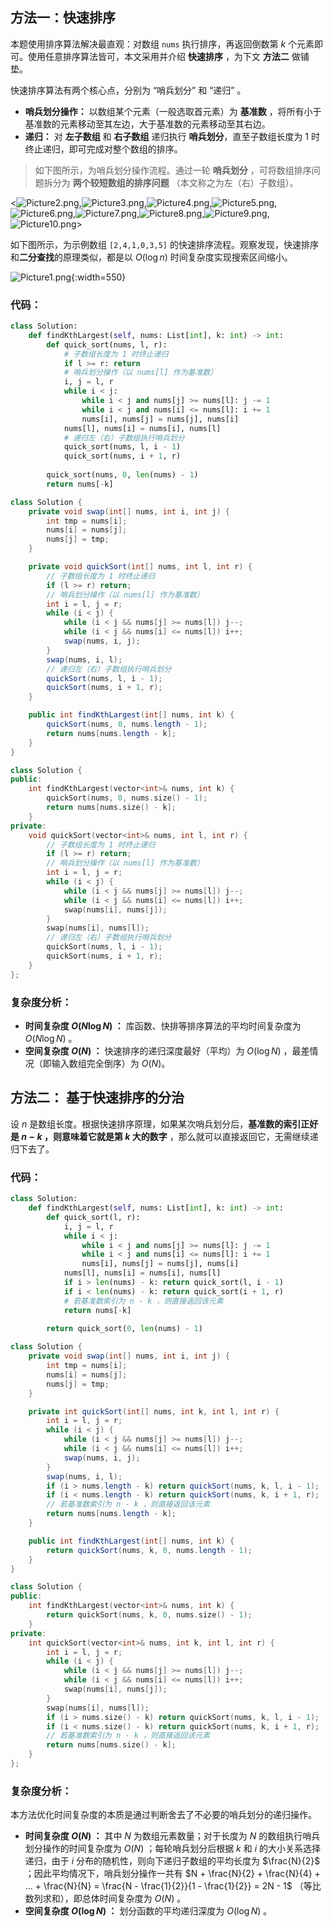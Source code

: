 ## 方法一：快速排序

本题使用排序算法解决最直观：对数组 `nums` 执行排序，再返回倒数第 $k$ 个元素即可。使用任意排序算法皆可，本文采用并介绍 **快速排序** ，为下文 **方法二** 做铺垫。

快速排序算法有两个核心点，分别为 “哨兵划分” 和 “递归” 。

- **哨兵划分操作：** 以数组某个元素（一般选取首元素）为 **基准数** ，将所有小于基准数的元素移动至其左边，大于基准数的元素移动至其右边。
- **递归：** 对 **左子数组** 和 **右子数组** 递归执行 **哨兵划分**，直至子数组长度为 1 时终止递归，即可完成对整个数组的排序。

> 如下图所示，为哨兵划分操作流程。通过一轮 **哨兵划分** ，可将数组排序问题拆分为 **两个较短数组的排序问题** （本文称之为左（右）子数组）。

<![Picture2.png](https://pic.leetcode-cn.com/1612615167-etrYaH-Picture2.png),![Picture3.png](https://pic.leetcode-cn.com/1612615167-PHsLgY-Picture3.png),![Picture4.png](https://pic.leetcode-cn.com/1612615167-aMCCrd-Picture4.png),![Picture5.png](https://pic.leetcode-cn.com/1612615167-smzuGu-Picture5.png),![Picture6.png](https://pic.leetcode-cn.com/1612615167-WXDRIU-Picture6.png),![Picture7.png](https://pic.leetcode-cn.com/1612615167-lWmBlA-Picture7.png),![Picture8.png](https://pic.leetcode-cn.com/1612615167-ghPekO-Picture8.png),![Picture9.png](https://pic.leetcode-cn.com/1612615167-azMHYj-Picture9.png),![Picture10.png](https://pic.leetcode-cn.com/1623073951-BKkDwO-Picture10.png)>

如下图所示，为示例数组 `[2,4,1,0,3,5]` 的快速排序流程。观察发现，快速排序和**二分查找**的原理类似，都是以 $O(\log n)$ 时间复杂度实现搜索区间缩小。

![Picture1.png](https://pic.leetcode-cn.com/1612615552-rifQwI-Picture1.png){:width=550}

### 代码：

```Python []
class Solution:
    def findKthLargest(self, nums: List[int], k: int) -> int:
        def quick_sort(nums, l, r):
            # 子数组长度为 1 时终止递归
            if l >= r: return
            # 哨兵划分操作（以 nums[l] 作为基准数）
            i, j = l, r
            while i < j:
                while i < j and nums[j] >= nums[l]: j -= 1
                while i < j and nums[i] <= nums[l]: i += 1
                nums[i], nums[j] = nums[j], nums[i]
            nums[l], nums[i] = nums[i], nums[l]
            # 递归左（右）子数组执行哨兵划分
            quick_sort(nums, l, i - 1)
            quick_sort(nums, i + 1, r)
        
        quick_sort(nums, 0, len(nums) - 1)
        return nums[-k]
```

```Java []
class Solution {
    private void swap(int[] nums, int i, int j) {
        int tmp = nums[i];
        nums[i] = nums[j];
        nums[j] = tmp;
    }

    private void quickSort(int[] nums, int l, int r) {
        // 子数组长度为 1 时终止递归
        if (l >= r) return;
        // 哨兵划分操作（以 nums[l] 作为基准数）
        int i = l, j = r;
        while (i < j) {
            while (i < j && nums[j] >= nums[l]) j--;
            while (i < j && nums[i] <= nums[l]) i++;
            swap(nums, i, j);
        }
        swap(nums, i, l);
        // 递归左（右）子数组执行哨兵划分
        quickSort(nums, l, i - 1);
        quickSort(nums, i + 1, r);
    }

    public int findKthLargest(int[] nums, int k) {
        quickSort(nums, 0, nums.length - 1);
        return nums[nums.length - k];
    }
}
```

```C++ []
class Solution {
public:
    int findKthLargest(vector<int>& nums, int k) {
        quickSort(nums, 0, nums.size() - 1);
        return nums[nums.size() - k];
    }
private:
    void quickSort(vector<int>& nums, int l, int r) {
        // 子数组长度为 1 时终止递归
        if (l >= r) return;
        // 哨兵划分操作（以 nums[l] 作为基准数）
        int i = l, j = r;
        while (i < j) {
            while (i < j && nums[j] >= nums[l]) j--;
            while (i < j && nums[i] <= nums[l]) i++;
            swap(nums[i], nums[j]);
        }
        swap(nums[i], nums[l]);
        // 递归左（右）子数组执行哨兵划分
        quickSort(nums, l, i - 1);
        quickSort(nums, i + 1, r);
    }
};
```

### 复杂度分析：

- **时间复杂度 $O(N \log N)$ ：** 库函数、快排等排序算法的平均时间复杂度为 $O(N \log N)$ 。
- **空间复杂度 $O(N)$ ：** 快速排序的递归深度最好（平均）为 $O(\log N)$ ，最差情况（即输入数组完全倒序）为 $O(N)$。

## 方法二： 基于快速排序的分治

设 $n$ 是数组长度。根据快速排序原理，如果某次哨兵划分后，**基准数的索引正好是 $n-k$ ，则意味着它就是第 $k$ 大的数字** ，那么就可以直接返回它，无需继续递归下去了。

### 代码：

```Python []
class Solution:
    def findKthLargest(self, nums: List[int], k: int) -> int:
        def quick_sort(l, r):
            i, j = l, r
            while i < j:
                while i < j and nums[j] >= nums[l]: j -= 1
                while i < j and nums[i] <= nums[l]: i += 1
                nums[i], nums[j] = nums[j], nums[i]
            nums[l], nums[i] = nums[i], nums[l]
            if i > len(nums) - k: return quick_sort(l, i - 1) 
            if i < len(nums) - k: return quick_sort(i + 1, r)
            # 若基准数索引为 n - k ，则直接返回该元素
            return nums[-k]
            
        return quick_sort(0, len(nums) - 1)
```

```Java []
class Solution {
    private void swap(int[] nums, int i, int j) {
        int tmp = nums[i];
        nums[i] = nums[j];
        nums[j] = tmp;
    }

    private int quickSort(int[] nums, int k, int l, int r) {
        int i = l, j = r;
        while (i < j) {
            while (i < j && nums[j] >= nums[l]) j--;
            while (i < j && nums[i] <= nums[l]) i++;
            swap(nums, i, j);
        }
        swap(nums, i, l);
        if (i > nums.length - k) return quickSort(nums, k, l, i - 1);
        if (i < nums.length - k) return quickSort(nums, k, i + 1, r);
        // 若基准数索引为 n - k ，则直接返回该元素
        return nums[nums.length - k];
    }

    public int findKthLargest(int[] nums, int k) {
        return quickSort(nums, k, 0, nums.length - 1);
    }
}
```

```C++ []
class Solution {
public:
    int findKthLargest(vector<int>& nums, int k) {
        return quickSort(nums, k, 0, nums.size() - 1);
    }
private:
    int quickSort(vector<int>& nums, int k, int l, int r) {
        int i = l, j = r;
        while (i < j) {
            while (i < j && nums[j] >= nums[l]) j--;
            while (i < j && nums[i] <= nums[l]) i++;
            swap(nums[i], nums[j]);
        }
        swap(nums[i], nums[l]);
        if (i > nums.size() - k) return quickSort(nums, k, l, i - 1);
        if (i < nums.size() - k) return quickSort(nums, k, i + 1, r);
        // 若基准数索引为 n - k ，则直接返回该元素
        return nums[nums.size() - k];
    }
};
```

### 复杂度分析：

本方法优化时间复杂度的本质是通过判断舍去了不必要的哨兵划分的递归操作。

- **时间复杂度 $O(N)$ ：** 其中 $N$ 为数组元素数量；对于长度为 $N$ 的数组执行哨兵划分操作的时间复杂度为 $O(N)$ ；每轮哨兵划分后根据 $k$ 和 $i$ 的大小关系选择递归，由于 $i$ 分布的随机性，则向下递归子数组的平均长度为 $\frac{N}{2}$ ；因此平均情况下，哨兵划分操作一共有 $N + \frac{N}{2} + \frac{N}{4} + ... + \frac{N}{N} = \frac{N - \frac{1}{2}}{1 - \frac{1}{2}} = 2N - 1$ （等比数列求和），即总体时间复杂度为 $O(N)$ 。
- **空间复杂度 $O(\log N)$ ：** 划分函数的平均递归深度为 $O(\log N)$ 。
